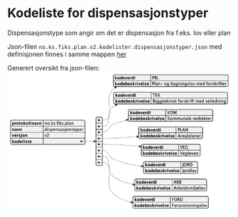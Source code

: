 # Kodeliste for dispensasjonstyper

Dispensasjonstype som angir om det er dispensasjon fra f.eks. lov eller plan

Json-filen `no.ks.fiks.plan.v2.kodelister.dispensasjonstyper.json` med definisjonen finnes i samme mappen [her](no.ks.fiks.plan.v2.kodelister.dispensasjonstyper.json)

Generert oversikt fra json-filen:
![dispensasjonstyper](no.ks.fiks.plan.v2.kodelister.dispensasjonstyper.png)